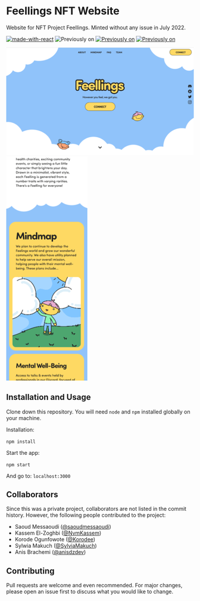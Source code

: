 # Feellings NFT Website

Website for NFT Project Feellings. Minted without any issue in July 2022.

[![made-with-react](https://img.shields.io/badge/Made%20with-React%2017.0.2-61dbfb.svg)](https://reactjs.org/)
![Previously on](https://img.shields.io/badge/Previously%20Hosted%20At-feellings.xyz-red.svg)
[![Previously on](https://img.shields.io/badge/Opensea-MORPS_GENESIS_PASS-brightgreen.svg)](https://opensea.io/collection/morps-genesis-pass)
[![Previously on](https://img.shields.io/badge/Contract-0x7a8d33145f5c159c779f72c9e996cf98de015f4f-blue.svg)](https://etherscan.io/address/0x7a8d33145f5c159c779f72c9e996cf98de015f4f)

![Desktop](/.github/readme/desktop.png)
![Mobile](/.github/readme/mobile.png)


## Installation and Usage

Clone down this repository. You will need `node` and `npm` installed globally on your machine.

Installation:

`npm install`

Start the app:

`npm start`

And go to: `localhost:3000`

## Collaborators
Since this was a private project, collaborators are not listed in the commit history. However, the following people contributed to the project:
- Saoud Messaoudi ([@saoudmessaoudi](https://github.com/saoudmessaoudi))
- Kassem El-Zoghbi ([@NvmKassem](https://github.com/NvmKassem))
- Korode Ogunfowote ([@Korodee](https://github.com/Korodee))
- Sylwia Makuch ([@SylviaMakuch](https://github.com/SylviaMakuch))
- Anis Brachemi ([@anisdzdev](https://github.com/anisdzdev))


## Contributing
Pull requests are welcome and even recommended. For major changes, please open an issue first to discuss what you would like to change.